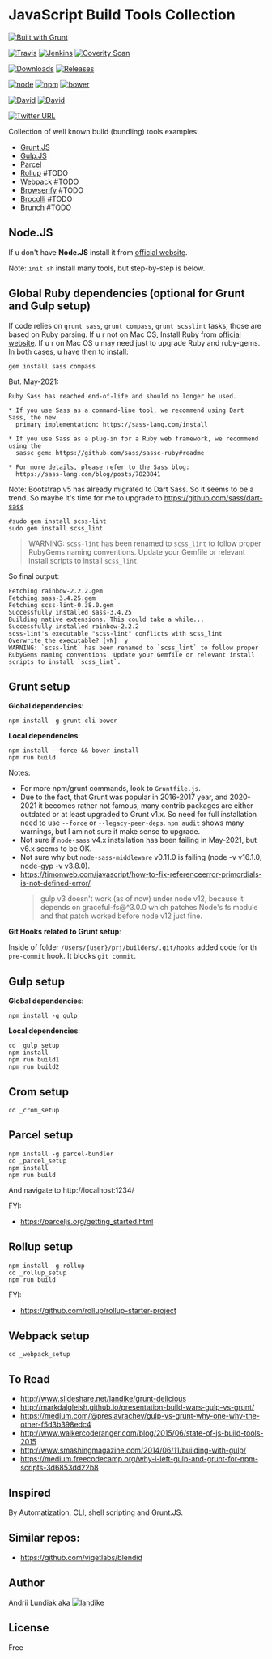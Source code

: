 # JavaScript Build Tools Collection
[![Built with Grunt](https://cdn.gruntjs.com/builtwith.png)](http://gruntjs.com/)

[![Travis](https://img.shields.io/travis/joyent/node.svg)](https://github.com/alundiak/builders)
[![Jenkins](https://img.shields.io/jenkins/s/https/jenkins.qa.ubuntu.com/precise-desktop-amd64_default.svg)](https://github.com/alundiak/builders)
[![Coverity Scan](https://img.shields.io/coverity/scan/3997.svg)](https://github.com/alundiak/builders)

[![Downloads](https://img.shields.io/npm/dm/builders)](https://github.com/alundiak/builders)
[![Releases](https://img.shields.io/github/downloads/alundiak/builders/total)](https://github.com/alundiak/builders)


[![node](https://img.shields.io/node/v/gh-badges.svg)](https://github.com/alundiak/builders)
[![npm](https://img.shields.io/npm/v/npm.svg)](https://github.com/alundiak/builders)
[![bower](https://img.shields.io/bower/v/bootstrap.svg)](https://github.com/alundiak/builders)

[![David](https://img.shields.io/david/alundiak/builders)](https://github.com/alundiak/builders)
[![David](https://img.shields.io/david/dev/alundiak/builders)](https://github.com/alundiak/builders)

[![Twitter URL](https://img.shields.io/twitter/url?style=social&url=https%3A%2F%2Fgithub.com%2Falundiak%2Fbuilders)](https://twitter.com?url=https%3A%2F%2Fgithub.com%2Falundiak%2Fbuilders)


Collection of well known build (bundling) tools examples:

* [Grunt.JS](http://gruntjs.com/)
* [Gulp.JS](http://gulpjs.com/)
* [Parcel](https://parceljs.org)
* [Rollup](https://rollupjs.org) #TODO
* [Webpack](https://webpack.js.org/) #TODO
* [Browserify](http://browserify.org/) #TODO
* [Brocolli](https://github.com/broccolijs/broccoli) #TODO
* [Brunch](http://brunch.io/) #TODO


## Node.JS
If u don't have **Node.JS** install it from [official website](http://nodejs.org).

Note: `init.sh` install many tools, but step-by-step is below.

## Global Ruby dependencies (optional for Grunt and Gulp setup)
If code relies on `grunt sass`, `grunt compass`, `grunt scsslint` tasks, those are based on Ruby parsing.
If u r not on Mac OS, Install Ruby from [official website](https://www.ruby-lang.org/en/).
If u r on Mac OS u may need just to upgrade Ruby and ruby-gems.
In both cases, u have then to install:

```
gem install sass compass
```

But. May-2021:

```
Ruby Sass has reached end-of-life and should no longer be used.

* If you use Sass as a command-line tool, we recommend using Dart Sass, the new
  primary implementation: https://sass-lang.com/install

* If you use Sass as a plug-in for a Ruby web framework, we recommend using the
  sassc gem: https://github.com/sass/sassc-ruby#readme

* For more details, please refer to the Sass blog:
  https://sass-lang.com/blog/posts/7828841

```

Note: Bootstrap v5 has already migrated to Dart Sass. So it seems to be a trend.
So maybe it's time for me to upgrade to https://github.com/sass/dart-sass


```
#sudo gem install scss-lint
sudo gem install scss_lint
```

> WARNING: `scss-lint` has been renamed to `scss_lint` to follow proper RubyGems naming conventions. Update your Gemfile or relevant install scripts to install `scss_lint`.


So final output:

```
Fetching rainbow-2.2.2.gem
Fetching sass-3.4.25.gem
Fetching scss-lint-0.38.0.gem
Successfully installed sass-3.4.25
Building native extensions. This could take a while...
Successfully installed rainbow-2.2.2
scss-lint's executable "scss-lint" conflicts with scss_lint
Overwrite the executable? [yN]  y
WARNING: `scss-lint` has been renamed to `scss_lint` to follow proper RubyGems naming conventions. Update your Gemfile or relevant install scripts to install `scss_lint`.
```


## Grunt setup

**Global dependencies**:

```
npm install -g grunt-cli bower
```

**Local dependencies**:

```
npm install --force && bower install
npm run build
```
Notes:
- For more npm/grunt commands, look to `Gruntfile.js`.
- Due to the fact, that Grunt was popular in 2016-2017 year, and 2020-2021 it becomes rather not famous, many contrib packages are either outdated or at least upgraded to Grunt v1.x. So need for full installation need to use `--force` or `--legacy-peer-deps`. `npm audit` shows many warnings, but I am not sure it make sense to upgrade.
- Not sure if `node-sass` v4.x installation has been failing in May-2021, but v6.x seems to be OK.
- Not sure why but `node-sass-middleware` v0.11.0 is failing (node -v v16.1.0, node-gyp -v v3.8.0).
- https://timonweb.com/javascript/how-to-fix-referenceerror-primordials-is-not-defined-error/
    >gulp v3 doesn't work (as of now) under node v12, because it depends on graceful-fs@^3.0.0 which patches Node's fs module and that patch worked before node v12 just fine.

**Git Hooks related to Grunt setup**:

Inside of folder `/Users/{user}/prj/builders/.git/hooks` added code for th `pre-commit` hook. It blocks `git commit`.


## Gulp setup

**Global dependencies**:

```
npm install -g gulp
```

**Local dependencies**:

```
cd _gulp_setup
npm install
npm run build1
npm run build2
```



## Crom setup

```
cd _crom_setup

```

## Parcel setup

```
npm install -g parcel-bundler
cd _parcel_setup
npm install
npm run build
```

And navigate to http://localhost:1234/

FYI:
- https://parceljs.org/getting_started.html


## Rollup setup

```
npm install -g rollup
cd _rollup_setup
npm run build
```

FYI:
- https://github.com/rollup/rollup-starter-project


## Webpack setup

```
cd _webpack_setup

```

## To Read

* http://www.slideshare.net/landike/grunt-delicious
* http://markdalgleish.github.io/presentation-build-wars-gulp-vs-grunt/
* https://medium.com/@preslavrachev/gulp-vs-grunt-why-one-why-the-other-f5d3b398edc4
* http://www.walkercoderanger.com/blog/2015/06/state-of-js-build-tools-2015
* http://www.smashingmagazine.com/2014/06/11/building-with-gulp/
* https://medium.freecodecamp.org/why-i-left-gulp-and-grunt-for-npm-scripts-3d6853dd22b8

## Inspired

By Automatization, CLI, shell scripting and Grunt.JS.

## Similar repos:

* https://github.com/vigetlabs/blendid

## Author
Andrii Lundiak aka [![landike](https://img.shields.io/twitter/follow/landike?style=social)](https://twitter.com/landike)

## License
Free